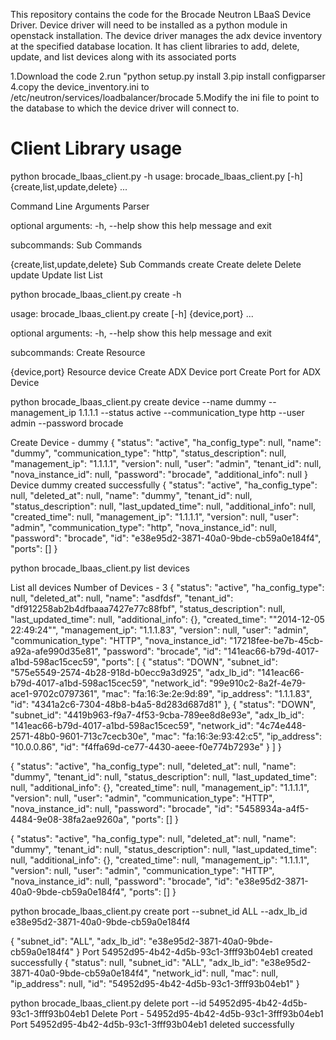 This repository contains the code for the Brocade Neutron LBaaS Device Driver.
Device driver will need to be installed as a python module in openstack installation.
The device driver manages the adx device inventory at the specified database location.
It has client libraries to add, delete, update, and list devices along with its associated ports

1.Download the code
2.run "python setup.py install
3.pip install configparser
4.copy the device_inventory.ini to /etc/neutron/services/loadbalancer/brocade
5.Modify the ini file to point to the database to which the device driver will connect to.

Client Library usage
==========================

python brocade_lbaas_client.py -h
usage: brocade_lbaas_client.py [-h] {create,list,update,delete} ...

Command Line Arguments Parser

optional arguments:
  -h, --help            show this help message and exit

subcommands:
  Sub Commands

  {create,list,update,delete}
                        Sub Commands
    create              Create
    delete              Delete
    update              Update
    list                List



python brocade_lbaas_client.py create -h

usage: brocade_lbaas_client.py create [-h] {device,port} ...

optional arguments:
  -h, --help     show this help message and exit

subcommands:
  Create Resource

  {device,port}  Resource
    device       Create ADX Device
    port         Create Port for ADX Device


python brocade_lbaas_client.py create device --name dummy --management_ip 1.1.1.1 --status active --communication_type http --user admin --password brocade

Create Device - dummy
{
    "status": "active",
    "ha_config_type": null,
    "name": "dummy",
    "communication_type": "http",
    "status_description": null,
    "management_ip": "1.1.1.1",
    "version": null,
    "user": "admin",
    "tenant_id": null,
    "nova_instance_id": null,
    "password": "brocade",
    "additional_info": null
}
Device dummy created successfully
{
    "status": "active",
    "ha_config_type": null,
    "deleted_at": null,
    "name": "dummy",
    "tenant_id": null,
    "status_description": null,
    "last_updated_time": null,
    "additional_info": null,
    "created_time": null,
    "management_ip": "1.1.1.1",
    "version": null,
    "user": "admin",
    "communication_type": "http",
    "nova_instance_id": null,
    "password": "brocade",
    "id": "e38e95d2-3871-40a0-9bde-cb59a0e184f4",
    "ports": []
}


python brocade_lbaas_client.py list devices

List all devices
Number of Devices - 3
{
    "status": "active",
    "ha_config_type": null,
    "deleted_at": null,
    "name": "asdfdsf",
    "tenant_id": "df912258ab2b4dfbaaa7427e77c88fbf",
    "status_description": null,
    "last_updated_time": null,
    "additional_info": {},
    "created_time": "\"2014-12-05 22:49:24\"",
    "management_ip": "1.1.1.83",
    "version": null,
    "user": "admin",
    "communication_type": "HTTP",
    "nova_instance_id": "17218fee-be7b-45cb-a92a-afe990d35e81",
    "password": "brocade",
    "id": "141eac66-b79d-4017-a1bd-598ac15cec59",
    "ports": [
        {
            "status": "DOWN",
            "subnet_id": "575e5549-2574-4b28-918d-b0ecc9a3d925",
            "adx_lb_id": "141eac66-b79d-4017-a1bd-598ac15cec59",
            "network_id": "99e910c2-8a2f-4e79-ace1-9702c0797361",
            "mac": "fa:16:3e:2e:9d:89",
            "ip_address": "1.1.1.83",
            "id": "4341a2c6-7304-48b8-b4a5-8d283d687d81"
        },
        {
            "status": "DOWN",
            "subnet_id": "4419b963-f9a7-4f53-9cba-789ee8d8e93e",
            "adx_lb_id": "141eac66-b79d-4017-a1bd-598ac15cec59",
            "network_id": "4c74e448-2571-48b0-9601-713c7cecb30e",
            "mac": "fa:16:3e:93:42:c5",
            "ip_address": "10.0.0.86",
            "id": "f4ffa69d-ce77-4430-aeee-f0e774b7293e"
        }
    ]
}

{
    "status": "active",
    "ha_config_type": null,
    "deleted_at": null,
    "name": "dummy",
    "tenant_id": null,
    "status_description": null,
    "last_updated_time": null,
    "additional_info": {},
    "created_time": null,
    "management_ip": "1.1.1.1",
    "version": null,
    "user": "admin",
    "communication_type": "HTTP",
    "nova_instance_id": null,
    "password": "brocade",
    "id": "5458934a-a4f5-4484-9e08-38fa2ae9260a",
    "ports": []
}

{
    "status": "active",
    "ha_config_type": null,
    "deleted_at": null,
    "name": "dummy",
    "tenant_id": null,
    "status_description": null,
    "last_updated_time": null,
    "additional_info": {},
    "created_time": null,
    "management_ip": "1.1.1.1",
    "version": null,
    "user": "admin",
    "communication_type": "HTTP",
    "nova_instance_id": null,
    "password": "brocade",
    "id": "e38e95d2-3871-40a0-9bde-cb59a0e184f4",
    "ports": []
}


python brocade_lbaas_client.py create port --subnet_id ALL --adx_lb_id e38e95d2-3871-40a0-9bde-cb59a0e184f4


{
    "subnet_id": "ALL",
    "adx_lb_id": "e38e95d2-3871-40a0-9bde-cb59a0e184f4"
}
Port 54952d95-4b42-4d5b-93c1-3fff93b04eb1 created successfully
{
    "status": null,
    "subnet_id": "ALL",
    "adx_lb_id": "e38e95d2-3871-40a0-9bde-cb59a0e184f4",
    "network_id": null,
    "mac": null,
    "ip_address": null,
    "id": "54952d95-4b42-4d5b-93c1-3fff93b04eb1"
}


python brocade_lbaas_client.py delete port --id 54952d95-4b42-4d5b-93c1-3fff93b04eb1
Delete Port - 54952d95-4b42-4d5b-93c1-3fff93b04eb1
Port 54952d95-4b42-4d5b-93c1-3fff93b04eb1 deleted successfully

